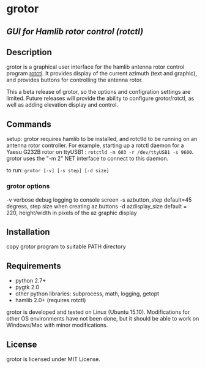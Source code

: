# grotor
*GUI for Hamlib rotor control (rotctl)*
---
## Description
grotor is a graphical user interface for the hamlib antenna rotor control program [rotctl](http://hamlib.sourceforge.net/manuals/hamlib.html#rotctl). It provides display of the current azimuth (text and graphic), and provides buttons for controlling the antenna rotor. 

This a beta release of grotor, so the options and configration settings are limited. Future releases will provide the ability to configure grotor/rotctl, as well as adding elevation display and control.

## Commands
setup: grotor requires hamlib to be installed, and rotctld to be running on an antenna rotor controller. For example, starting up a rotctl daemon for a Yaesu G232B rotor on ttyUSB1 : `rotctld -m 603 -r /dev/ttyUSB1 -s 9600`.   grotor uses the "-m 2" NET interface to connect to this daemon. 

to run: `grotor [-v] [-s step] [-d size]  `
### grotor options
 -v verbose debug logging to console screen
 -s azbutton\_step default=45 degress, step size when creating az buttons
 -d azdisplay\_size default = 220, height/width in pixels of the az graphic display

## Installation

copy grotor program to suitable PATH directory

## Requirements
+ python 2.7+
+ pygtk 2.0
+ other python libraries: subprocess, math, logging, getopt
+ hamlib 2.0+ (requires rotctl)

grotor is developed and tested  on Linux (Ubuntu 15.10).  Modifications for other OS environments have not been done, but it should be able to work on Windows/Mac with minor modifications.
## License
grotor is licensed under MIT License.







